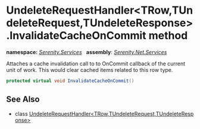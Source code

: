 # UndeleteRequestHandler&lt;TRow,TUndeleteRequest,TUndeleteResponse&gt;.InvalidateCacheOnCommit method
**namespace:** *[Serenity.Services](../../README.md#serenity.services-namespace)*   **assembly**: *[Serenity.Net.Services](../../README.md)*

Attaches a cache invalidation call to to OnCommit callback of the current unit of work. This would clear cached items related to this row type.

```csharp
protected virtual void InvalidateCacheOnCommit()
```

## See Also

* class [UndeleteRequestHandler&lt;TRow,TUndeleteRequest,TUndeleteResponse&gt;](../UndeleteRequestHandler-3.md)